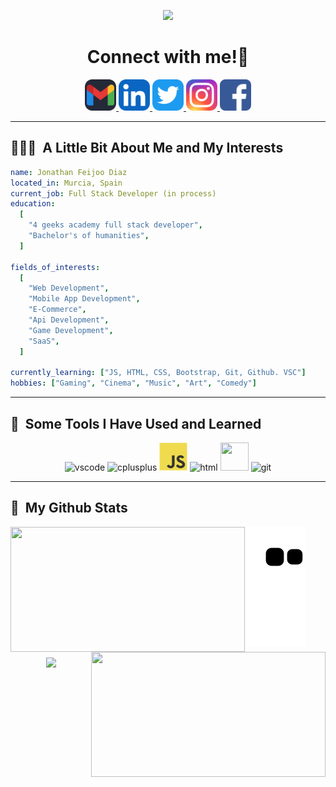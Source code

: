<p align="center">
  <img src="https://capsule-render.vercel.app/api?type=waving&color=gradient&text=Hello!&height=100&section=header"/>
</p>

<h1 align="center">
  Connect with me!💬
</h1>

<p align="center">
<a href="mailto:jonyoner@gmail.com">
  <img height="50" src="https://raw.githubusercontent.com/tandpfun/skill-icons/main/icons/Gmail-Dark.svg" alt="Gmail" />
</a>
<a href="https://www.linkedin.com/in/.../">
  <img height="50" src="https://raw.githubusercontent.com/tandpfun/skill-icons/main/icons/LinkedIn.svg"/>
</a>
<a href="https://x.com/jony__oner">
  <img height="50" src="https://raw.githubusercontent.com/tandpfun/skill-icons/main/icons/Twitter.svg"/>
</a>
<a href="https://www.instagram.com/jony_oner/">
  <img height="50" src="https://raw.githubusercontent.com/tandpfun/skill-icons/main/icons/Instagram.svg"/>
</a>
<a href="https://www.facebook.com/jony.oner/">
  <img height="50" src="https://github.com/JonyOner/JonyOner/blob/main/4102573_applications_facebook_media_social_icon.png" alt="Facebook" />
</a>
</p>

---

<h2> 👨🏻‍💻 &nbsp;A Little Bit About Me and My Interests</h2>

```yaml
name: Jonathan Feijoo Diaz
located_in: Murcia, Spain
current_job: Full Stack Developer (in process)
education:
  [
    "4 geeks academy full stack developer",
    "Bachelor's of humanities",
  ]

fields_of_interests:
  [
    "Web Development",
    "Mobile App Development",
    "E-Commerce",
    "Api Development",
    "Game Development",
    "SaaS",
  ]
  
currently_learning: ["JS, HTML, CSS, Bootstrap, Git, Github. VSC"]
hobbies: ["Gaming", "Cinema", "Music", "Art", "Comedy"]
```
  
---  
  
<h2> 🚀 &nbsp;Some Tools I Have Used and Learned</h2>
<p align="center">
<img src="https://cdn.jsdelivr.net/gh/devicons/devicon/icons/vscode/vscode-original.svg" alt="vscode" width="45" height="45"/>
<img src="https://cdn.jsdelivr.net/gh/devicons/devicon/icons/cplusplus/cplusplus-original.svg" alt="cplusplus" width="45" height="45"/>
<img src="https://raw.githubusercontent.com/devicons/devicon/master/icons/javascript/javascript-original.svg" alt="javascript" width="45" height="45" />
<img src="https://cdn.jsdelivr.net/gh/devicons/devicon/icons/html5/html5-original.svg" alt="html" width="45" height="45"/>
<img src="https://cdn.jsdelivr.net/gh/devicons/devicon@latest/icons/bootstrap/bootstrap-original-wordmark.svg" width="45" height="45" />     
<img src="https://cdn.jsdelivr.net/gh/devicons/devicon/icons/git/git-original.svg" alt="git" width="45" height="45"/> 
</p>

---

<h2> 🚀 &nbsp;My Github Stats</h2>
<a href="https://github.com/anuraghazra/github-readme-stats">
  <img height=200 width=375 align="left" src="https://github-readme-stats.vercel.app/api?username=JonyOner&show_icons=true&theme=aura" />
</a>
<a href="https://github.com/anuraghazra/convoychat">
  <img height=200 width= 375 align="right" src="https://github-readme-stats.vercel.app/api/top-langs?username=JonyOner&layout=compact&langs_count=8&card_width=320&theme=aura" />
</a>

![Snake animation](https://github.com/JonyOner/JonyOner/blob/output/github-contribution-grid-snake.svg)

<p align="center">
  <img src="https://capsule-render.vercel.app/api?type=waving&color=gradient&height=100&section=footer"/>
</p>






